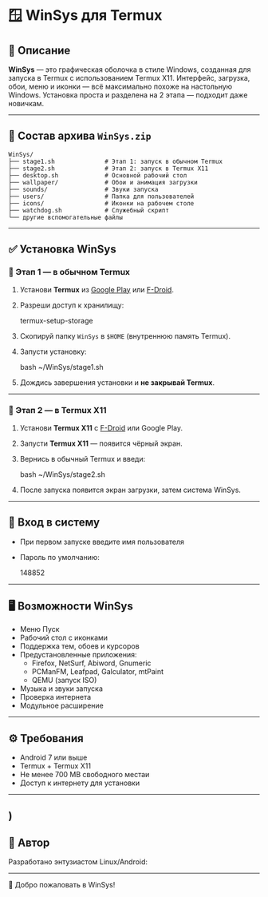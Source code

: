 # 🪟 WinSys для Termux

## 📌 Описание

**WinSys** — это графическая оболочка в стиле Windows, созданная для запуска в Termux с использованием Termux X11. Интерфейс, загрузка, обои, меню и иконки — всё максимально похоже на настольную Windows. Установка проста и разделена на 2 этапа — подходит даже новичкам.

---

## 📁 Состав архива `WinSys.zip`

```
WinSys/
├── stage1.sh              # Этап 1: запуск в обычном Termux
├── stage2.sh              # Этап 2: запуск в Termux X11
├── desktop.sh             # Основной рабочий стол
├── wallpaper/             # Обои и анимация загрузки
├── sounds/                # Звуки запуска
├── users/                 # Папка для пользователей
├── icons/                 # Иконки на рабочем столе
├── watchdog.sh            # Служебный скрипт
└── другие вспомогательные файлы
```

---

## ✅ Установка WinSys

### 🔹 Этап 1 — в обычном Termux

1. Установи **Termux** из [Google Play](https://play.google.com/store/apps/details?id=com.termux) или [F-Droid](https://f-droid.org/packages/com.termux/).
2. Разреши доступ к хранилищу:
   
   termux-setup-storage
   
3. Скопируй папку `WinSys` в `$HOME` (внутреннюю память Termux).
4. Запусти установку:
   
   bash ~/WinSys/stage1.sh
   
5. Дождись завершения установки и **не закрывай Termux**.

---

### 🔹 Этап 2 — в Termux X11

1. Установи **Termux X11** с [F-Droid](https://f-droid.org/packages/io.github.termux.x11/) или Google Play.
2. Запусти **Termux X11** — появится чёрный экран.
3. Вернись в обычный Termux и введи:
   
   bash ~/WinSys/stage2.sh
   
4. После запуска появится экран загрузки, затем система WinSys.

---

## 🔐 Вход в систему

- При первом запуске введите имя пользователя
- Пароль по умолчанию:  
  
  148852
  

---

## 🖥 Возможности WinSys

- Меню Пуск
- Рабочий стол с иконками
- Поддержка тем, обоев и курсоров
- Предустановленные приложения:
  - Firefox, NetSurf, Abiword, Gnumeric
  - PCManFM, Leafpad, Galculator, mtPaint
  - QEMU (запуск ISO)
- Музыка и звуки запуска
- Проверка интернета
- Модульное расширение

---

## ⚙️ Требования

- Android 7 или выше
- Termux + Termux X11
- Не менее 700 MB свободного местаи
- Доступ к интернету для установки

---
)
---

## 👤 Автор

Разработано энтузиастом Linux/Android:  


---

🚀 Добро пожаловать в WinSys!

